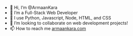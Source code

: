 - 👋 Hi, I’m @ArmaanKara
- 👀 I’m a Full-Stack Web Developer
- 🌱 I use Python, Javascript, Node, HTML, and CSS
- 💞️ I’m looking to collaborate on web development projects!
- 📫 How to reach me [armaankara.com](armaankara)

<!---
ArmaanKara/ArmaanKara is a ✨ special ✨ repository because its `README.md` (this file) appears on your GitHub profile.
You can click the Preview link to take a look at your changes.
--->
